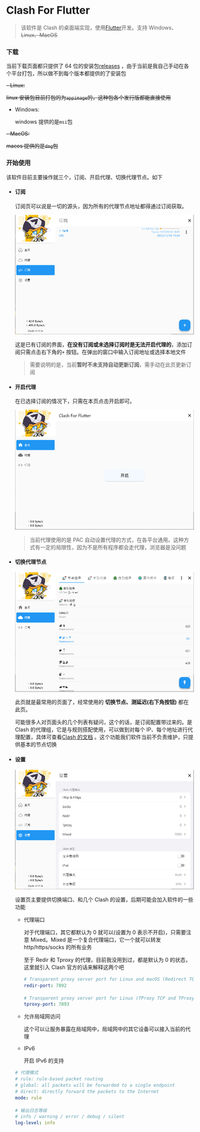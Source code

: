 # Clash For Flutter

> 该软件是 Clash 的桌面端实现，使用[Flutter](https://flutter.dev/)开发。支持 Windows、~~Linux、MacOS~~

### 下载

当前下载页面都只提供了 64 位的安装包[releases](https://github.com/mapleafgo/clash-for-flutter/releases)
，由于当前是我自己手动在各个平台打包，所以做不到每个版本都提供的了安装包

~~- Linux:~~

~~linux 安装包目前打包的为`appimage`的，这种包各个发行版都能直接使用~~

- Windows:

  windows 提供的是`msi`包

~~- MacOS:~~

~~macos 提供的是`dmg`包~~

### 开始使用

该软件目前主要操作就三个，订阅、开启代理、切换代理节点。如下

- #### 订阅

  订阅页可以说是一切的源头，因为所有的代理节点地址都得通过订阅获取。

  ![profile_page](./images/profile_page.png)

  这是已有订阅的界面，**在没有订阅或未选择订阅时是无法开启代理的**，添加订阅只需点击右下角的`+`
  按钮。在弹出的窗口中输入订阅地址或选择本地文件

  > 需要说明的是，当前**暂时不未支持自动更新订阅**，需手动在此页更新订阅

- #### 开启代理

  在已选择订阅的情况下，只需在本页点击开启即可。

  ![home_page](./images/home_page.png)

  > 当前代理使用的是 PAC 自动设置代理的方式，在各平台通用。这种方式有一定的局限性，因为不是所有程序都会走代理，浏览器是没问题

- #### 切换代理节点

  ![proxy_page](./images/proxy_page.png)

  此页就是最常用的页面了，经常使用的 **切换节点、测延迟(右下角按钮)** 都在此页。

  可能很多人对页面头的几个列表有疑问，这个的话，是订阅配置带过来的。是 Clash 的代理组，它是与规则搭配使用，可以做到对每个
  IP、每个地址进行代理配置，具体可查看[Clash 的文档](https://github.com/Dreamacro/clash/wiki/configuration#proxy-groups)
  。这个功能我们软件当前不负责维护，只提供基本的节点切换

- #### 设置

  ![settings_page](./images/settings_page.png)

  设置页主要提供切换端口、和几个 Clash 的设置，后期可能会加入软件的一些功能

  - 代理端口
  
    对于代理端口，其它都默认为 0 就可以(设置为 0 表示不开启)，只需要注意 Mixed。Mixed 是一个复合代理端口，它一个就可以转发 http/https/socks 的所有业务
  
    至于 Redir 和 Tproxy 的代理，目前我没用到过，都是默认为 0 的状态，这里就引入 Clash 官方的话来解释这两个吧
    ```yaml
    # Transparent proxy server port for Linux and macOS (Redirect TCP and TProxy UDP)
    redir-port: 7892
    
    # Transparent proxy server port for Linux (TProxy TCP and TProxy UDP)
    tproxy-port: 7893
    ```

  - 允许局域网访问

    这个可以让服务暴露在局域网中，局域网中的其它设备可以接入当前的代理

  - IPv6

    开启 IPv6 的支持

  ```yaml
  # 代理模式
  # rule: rule-based packet routing
  # global: all packets will be forwarded to a single endpoint
  # direct: directly forward the packets to the Internet
  mode: rule
  
  # 输出日志等级
  # info / warning / error / debug / silent
  log-level: info
  ```